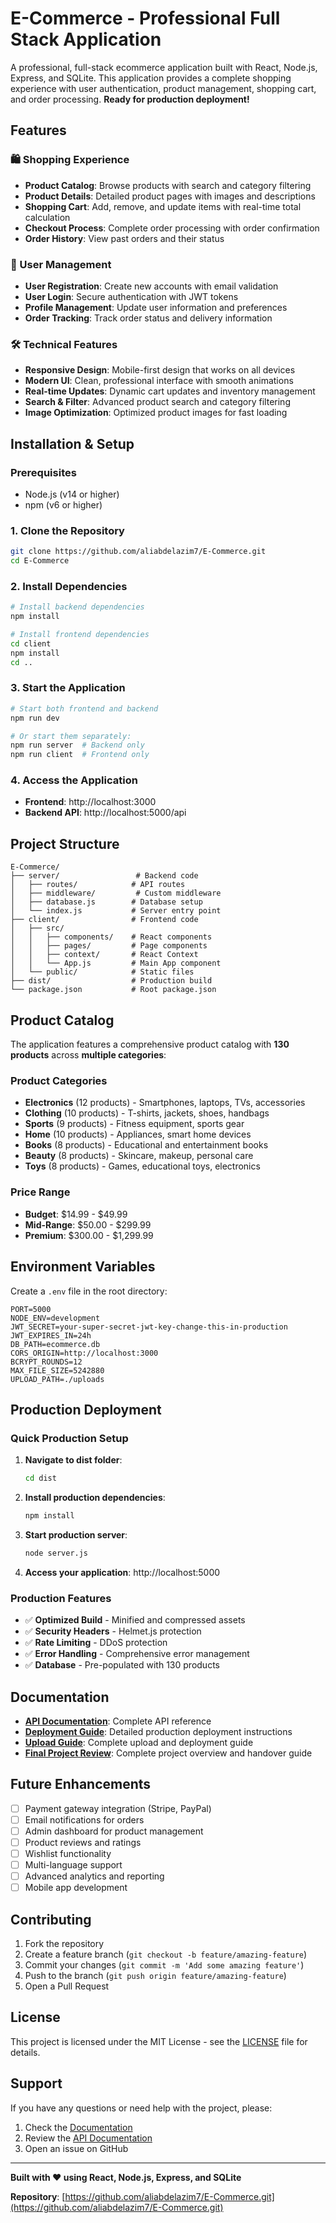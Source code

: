 # E-Commerce - Professional Full Stack Application

A professional, full-stack ecommerce application built with React, Node.js, Express, and SQLite. This application provides a complete shopping experience with user authentication, product management, shopping cart, and order processing. **Ready for production deployment!**

## Features

### 🛍️ Shopping Experience

- **Product Catalog**: Browse products with search and category filtering
- **Product Details**: Detailed product pages with images and descriptions
- **Shopping Cart**: Add, remove, and update items with real-time total calculation
- **Checkout Process**: Complete order processing with order confirmation
- **Order History**: View past orders and their status

### 👤 User Management

- **User Registration**: Create new accounts with email validation
- **User Login**: Secure authentication with JWT tokens
- **Profile Management**: Update user information and preferences
- **Order Tracking**: Track order status and delivery information

### 🛠️ Technical Features

- **Responsive Design**: Mobile-first design that works on all devices
- **Modern UI**: Clean, professional interface with smooth animations
- **Real-time Updates**: Dynamic cart updates and inventory management
- **Search & Filter**: Advanced product search and category filtering
- **Image Optimization**: Optimized product images for fast loading

## Installation & Setup

### Prerequisites

- Node.js (v14 or higher)
- npm (v6 or higher)

### 1. Clone the Repository

```bash
git clone https://github.com/aliabdelazim7/E-Commerce.git
cd E-Commerce
```

### 2. Install Dependencies

```bash
# Install backend dependencies
npm install

# Install frontend dependencies
cd client
npm install
cd ..
```

### 3. Start the Application

```bash
# Start both frontend and backend
npm run dev

# Or start them separately:
npm run server  # Backend only
npm run client  # Frontend only
```

### 4. Access the Application

- **Frontend**: http://localhost:3000
- **Backend API**: http://localhost:5000/api

## Project Structure

```
E-Commerce/
├── server/                 # Backend code
│   ├── routes/            # API routes
│   ├── middleware/         # Custom middleware
│   ├── database.js        # Database setup
│   └── index.js           # Server entry point
├── client/                # Frontend code
│   ├── src/
│   │   ├── components/    # React components
│   │   ├── pages/         # Page components
│   │   ├── context/       # React Context
│   │   └── App.js         # Main App component
│   └── public/            # Static files
├── dist/                  # Production build
└── package.json           # Root package.json
```

## Product Catalog

The application features a comprehensive product catalog with **130 products** across **multiple categories**:

### **Product Categories**

- **Electronics** (12 products) - Smartphones, laptops, TVs, accessories
- **Clothing** (10 products) - T-shirts, jackets, shoes, handbags
- **Sports** (9 products) - Fitness equipment, sports gear
- **Home** (10 products) - Appliances, smart home devices
- **Books** (8 products) - Educational and entertainment books
- **Beauty** (8 products) - Skincare, makeup, personal care
- **Toys** (8 products) - Games, educational toys, electronics

### **Price Range**

- **Budget**: $14.99 - $49.99
- **Mid-Range**: $50.00 - $299.99
- **Premium**: $300.00 - $1,299.99

## Environment Variables

Create a `.env` file in the root directory:

```env
PORT=5000
NODE_ENV=development
JWT_SECRET=your-super-secret-jwt-key-change-this-in-production
JWT_EXPIRES_IN=24h
DB_PATH=ecommerce.db
CORS_ORIGIN=http://localhost:3000
BCRYPT_ROUNDS=12
MAX_FILE_SIZE=5242880
UPLOAD_PATH=./uploads
```

## Production Deployment

### **Quick Production Setup**

1. **Navigate to dist folder**:

   ```bash
   cd dist
   ```

2. **Install production dependencies**:

   ```bash
   npm install
   ```

3. **Start production server**:

   ```bash
   node server.js
   ```

4. **Access your application**: http://localhost:5000

### **Production Features**

- ✅ **Optimized Build** - Minified and compressed assets
- ✅ **Security Headers** - Helmet.js protection
- ✅ **Rate Limiting** - DDoS protection
- ✅ **Error Handling** - Comprehensive error management
- ✅ **Database** - Pre-populated with 130 products

## Documentation

- **[API Documentation](API_DOCUMENTATION.md)**: Complete API reference
- **[Deployment Guide](DEPLOYMENT_GUIDE.md)**: Detailed production deployment instructions
- **[Upload Guide](UPLOAD_GUIDE.md)**: Complete upload and deployment guide
- **[Final Project Review](FINAL_PROJECT_REVIEW.md)**: Complete project overview and handover guide

## Future Enhancements

- [ ] Payment gateway integration (Stripe, PayPal)
- [ ] Email notifications for orders
- [ ] Admin dashboard for product management
- [ ] Product reviews and ratings
- [ ] Wishlist functionality
- [ ] Multi-language support
- [ ] Advanced analytics and reporting
- [ ] Mobile app development

## Contributing

1. Fork the repository
2. Create a feature branch (`git checkout -b feature/amazing-feature`)
3. Commit your changes (`git commit -m 'Add some amazing feature'`)
4. Push to the branch (`git push origin feature/amazing-feature`)
5. Open a Pull Request

## License

This project is licensed under the MIT License - see the [LICENSE](LICENSE) file for details.

## Support

If you have any questions or need help with the project, please:

1. Check the [Documentation](DEPLOYMENT_GUIDE.md)
2. Review the [API Documentation](API_DOCUMENTATION.md)
3. Open an issue on GitHub

---

**Built with ❤️ using React, Node.js, Express, and SQLite**

**Repository**: [https://github.com/aliabdelazim7/E-Commerce.git](https://github.com/aliabdelazim7/E-Commerce.git)
